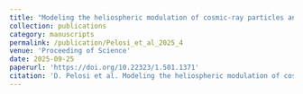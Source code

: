 ```yaml
---
title: "Modeling the heliospheric modulation of cosmic-ray particles and antiparticles in light of new multichannel data from AMS-02 in space"
collection: publications
category: manuscripts
permalink: /publication/Pelosi_et_al_2025_4
venue: 'Proceeding of Science'
date: 2025-09-25
paperurl: 'https://doi.org/10.22323/1.501.1371'
citation: 'D. Pelosi et al. Modeling the heliospheric modulation of cosmic-ray particles and antiparticles in light of new multichannel data from ssh-add -lAMS-02 in space, (2025) PoS, ICRC2025, 1371'
---
```

